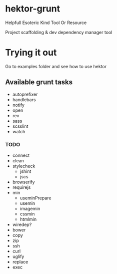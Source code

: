 # hektor-grunt

Helpfull Esoteric Kind Tool Or Resource

Project scaffolding &amp; dev dependency manager tool

# Trying it out

Go to examples folder and see how to use hektor

## Available grunt tasks

* autoprefixer
* handlebars
* notify
* open
* rev
* sass
* scsslint
* watch

### TODO

* connect
* clean
* stylecheck
  * jshint
  * jscs
* browserify
* requirejs
* min
  * useminPrepare
  * usemin
  * imagemin
  * cssmin
  * htmlmin
* wiredep?
* bower
* copy
* zip
* ssh
* curl
* uglify
* replace
* exec
